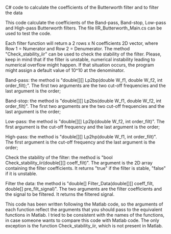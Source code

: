 C# code to calculate the coefficients of the Butterworth filter and to filter the data

This code calculate the coefficients of the Band-pass, Band-stop, Low-pass and High-pass Butterworth filters. The file IIR_Butterworth_Main.cs can be used to test the code.

Each filter function will return a 2 rows x N coefficients 2D vector, where Row 1 = Numerator and Row 2 = Denumerator. The method "Check_stability_iir" can be used to check the stability of the filter. Please, keep in mind that if the filter is unstable, numerical instability leading to numerical overflow might happen. If that situation occurs, the program might assign a default value of 10^10 at the denominator.

Band-pass: the method is "double[][] Lp2bp(double W_f1, double W_f2, int order_filt);". The first two arguments are the two cut-off frequencies and the last argument is the order;

Band-stop: the method is "double[][] Lp2bs(double W_f1, double W_f2, int order_filt)". The first two arguments are the two cut-off frequencies and the last argument is the order;

Low-pass: the method is "double[][] Lp2lp(double W_f2, int order_filt)". The first argument is the cut-off frequency and the last argument is the order;

High-pass: the method is "double[][] Lp2hp(double W_f1, int order_filt)". The first argument is the cut-off frequency and the last argument is the order;

Check the stability of the filter: the method is "bool Check_stability_iir(double[][] coeff_filt)". The argument is the 2D array containing the filter coefficients. It returns "true" if the filter is stable, "false" if it is unstable. 

Filter the data: the method is "double[] Filter_Data(double[][] coeff_filt, double[] pre_filt_signal)". The two arguments are the filter coefficients and the signal to be filtered. It returns the filtered signal.

This code has been written following the Matlab code, so the arguments of each function reflect the arguments that you should pass to the equivalent functions in Matlab. I tried to be consistent with the names of the functions, in case someone wants to compare this code with Matlab code. The only exception is the function Check_stability_iir, which is not present in Matlab. 
